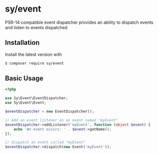 # sy/event

PSR-14 compatible event dispatcher provides an ability to dispatch events and listen to events dispatched

## Installation

Install the latest version with

```bash
$ composer require sy/event
```

## Basic Usage

```php
<?php

use Sy\Event\EventDispatcher;
use Sy\Event\Event;

$eventDispatcher = new EventDispatcher();

// Add an event listener on an event named "myEvent"
$eventDispatcher->addListener('myEvent', function (object $event) {
	echo 'An event occurs: ' . $event->getName();
});

// Dispatch an event called "myEvent"
$eventDispatcher->dispatch(new Event('myEvent'));

```